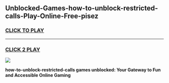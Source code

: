 
## Unblocked-Games-how-to-unblock-restricted-calls-Play-Online-Free-pisez
<h3>
<a href="https://premium76.site?title=how-to-unblock-restricted-calls&ref=26A">CLICK TO PLAY</a></h3>
<hr>

<h3>
<a href="https://premium76.site?title=how-to-unblock-restricted-calls&ref=26A">CLICK 2 PLAY</a>
  
</h3>

<a href="https://premium76.site?title=how-to-unblock-restricted-calls&ref=26A"><img src="https://clearcache.store/games.png"></a>


**how-to-unblock-restricted-calls games unblocked: Your Gateway to Fun and Accessible Online Gaming**
